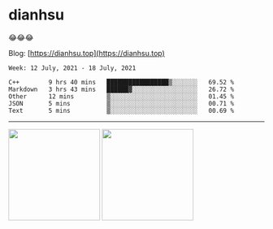 
# dianhsu

:joy::joy::joy:

Blog: [https://dianhsu.top](https://dianhsu.top)

<!--START_SECTION:waka-->
```text
Week: 12 July, 2021 - 18 July, 2021

C++        9 hrs 40 mins   █████████████████▒░░░░░░░   69.52 % 
Markdown   3 hrs 43 mins   ██████▓░░░░░░░░░░░░░░░░░░   26.72 % 
Other      12 mins         ▒░░░░░░░░░░░░░░░░░░░░░░░░   01.45 % 
JSON       5 mins          ▒░░░░░░░░░░░░░░░░░░░░░░░░   00.71 % 
Text       5 mins          ▒░░░░░░░░░░░░░░░░░░░░░░░░   00.69 % 
```
<!--END_SECTION:waka-->

---


<a href="https://github.com/dianhsu"><img src="https://github-readme-stats.vercel.app/api?username=dianhsu&count_private=true" height="180" /></a> <a href="https://github.com/dianhsu"><img src="https://github-readme-stats.vercel.app/api/top-langs/?username=dianhsu&langs_count=8&hide=html,css&layout=compact" height="180" /></a>
